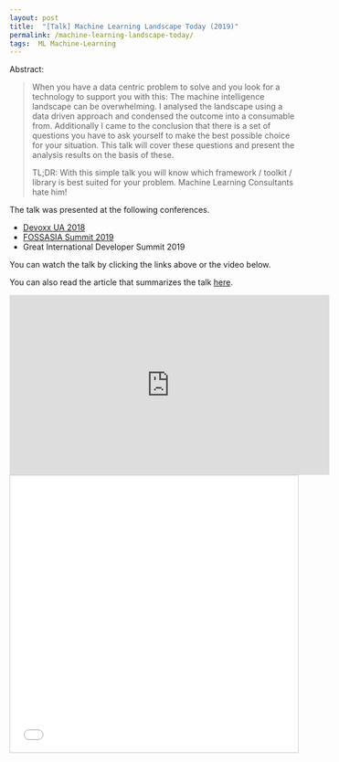 ```yaml
---
layout: post
title:  "[Talk] Machine Learning Landscape Today (2019)"
permalink: /machine-learning-landscape-today/
tags:  ML Machine-Learning
---
```




Abstract:
>When you have a data centric problem to solve and you look for a technology to support you with this: The machine intelligence landscape can be overwhelming. I analysed the landscape using a data driven approach and condensed the outcome into a consumable from. Additionally I came to the conclusion that there is a set of questions you have to ask yourself to make the best possible choice for your situation. This talk will cover these questions and present the analysis results on the basis of these.
>
>TL;DR: With this simple talk you will know which framework / toolkit / library is best suited for your problem. Machine Learning Consultants hate him!

The talk was presented at the following conferences.
- [Devoxx UA 2018](https://www.youtube.com/watch?v=yAJ3BiOvO5E)
- [FOSSASIA Summit 2019](https://www.youtube.com/watch?v=PfWgoCNx4fA)
- Great International Developer Summit 2019

You can watch the talk by clicking the links above or the video below.

You can also read the article that summarizes the talk [here](https://aiko.dev/ml-showdown-in-search-of-the-best-tool/).

<iframe width="560" height="315" src="https://www.youtube.com/embed/yAJ3BiOvO5E" frameborder="0" allow="accelerometer; autoplay; clipboard-write; encrypted-media; gyroscope; picture-in-picture" allowfullscreen></iframe>

<iframe src="//www.slideshare.net/slideshow/embed_code/key/LV19MbMra7uKpl" width="595" height="485" frameborder="0" marginwidth="0" marginheight="0" scrolling="no" style="border:1px solid #CCC; border-width:1px; margin-bottom:5px; max-width: 100%;" allowfullscreen> </iframe>

